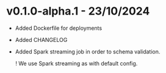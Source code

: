 # v0.1.0-alpha.1 - 23/10/2024
- Added Dockerfile for deployments
- Added CHANGELOG
- Added Spark streaming job in order to schema validation.

  ! We use Spark streaming as with default config.
